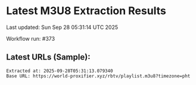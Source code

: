 # Latest M3U8 Extraction Results

Last updated: Sun Sep 28 05:31:14 UTC 2025

Workflow run: #373

## Latest URLs (Sample):
```
Extracted at: 2025-09-28T05:31:13.079340
Base URL: https://world-proxifier.xyz/rbtv/playlist.m3u8?timezone=pht

```
